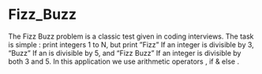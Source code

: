# Fizz_Buzz
The Fizz Buzz problem is a classic test given in coding interviews. The task is simple : print integers 
1 to N, but print ”Fizz” If an integer is divisible by 3, “Buzz” If an is divisible by 5, and “Fizz Buzz” 
If an integer is divisible by both 3 and 5. In this application we use arithmetic operators , if & else . 
